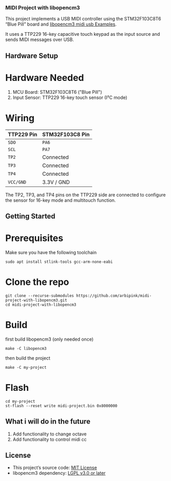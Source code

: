 ### MIDI Project with libopencm3

This project implements a USB MIDI controller using the STM32F103C8T6 “Blue Pill” board and [libopencm3 midi usb Examples](https://github.com/libopencm3/libopencm3-examples/tree/master/examples/stm32/f4/stm32f4-discovery/usb_midi).

It uses a TTP229 16-key capacitive touch keypad as the input source and sends MIDI messages over USB.

## Hardware Setup

# Hardware Needed
1. MCU Board: STM32F103C8T6 ("Blue Pill")
2. Input Sensor: TTP229 16-key touch sensor (I²C mode)

# Wiring
| TTP229 Pin | STM32F103C8 Pin |
| ---------- | --------------- |
| `SDO`      | `PA6`           |
| `SCL`      | `PA7`           |
| `TP2`      | Connected       |
| `TP3`      | Connected       |
| `TP4`      | Connected       |
| `VCC/GND`  | 3.3V / GND      |

The TP2, TP3, and TP4 pins on the TTP229 side are connected to configure the sensor for 16-key mode and multitouch function.

## Getting Started
# Prerequisites
Make sure you have the following toolchain
```
sudo apt install stlink-tools gcc-arm-none-eabi
```
# Clone the repo
```
git clone --recurse-submodules https://github.com/arbipink/midi-project-with-libopencm3.git
cd midi-project-with-libopencm3
```
# Build
first build libopencm3 (only needed once)
```
make -C libopencm3
```

then build the project
```
make -C my-project
```
# Flash
```
cd my-project
st-flash --reset write midi-project.bin 0x8000000
```

## What i will do in the future
1. Add functionality to change octave
2. Add functionality to control midi cc

## License

- This project’s source code: [MIT License](./LICENSE)  
- libopencm3 dependency: [LGPL v3.0 or later](https://www.gnu.org/licenses/lgpl-3.0.html)  
